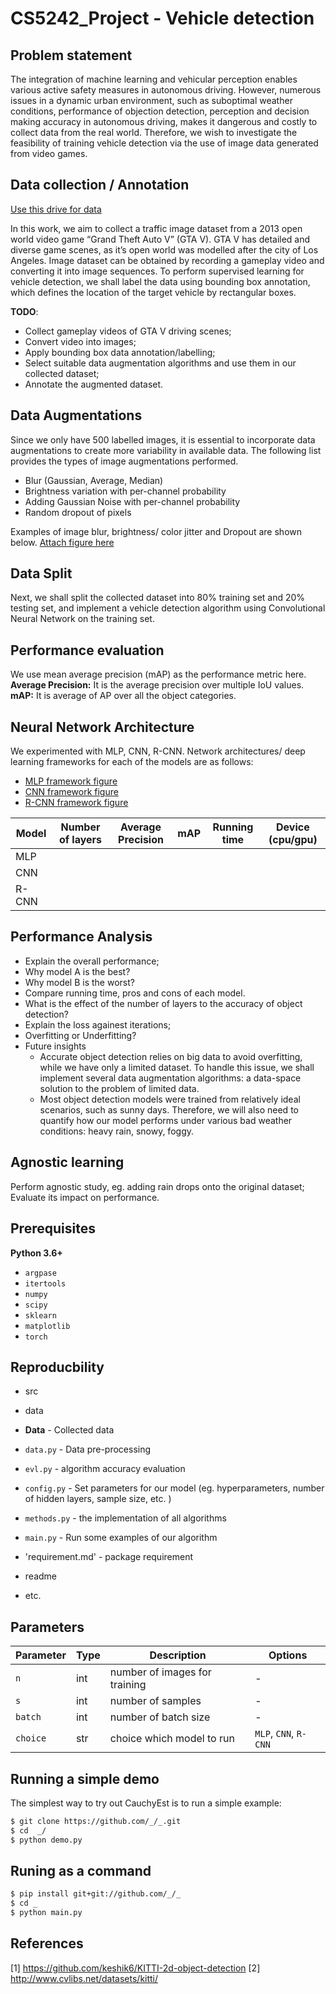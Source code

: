 # CS5242_Project - Vehicle detection

## Problem statement 
The integration of machine learning and vehicular perception enables various active safety measures in autonomous driving. However, numerous issues in a dynamic urban environment, such as suboptimal weather conditions, performance of objection detection, perception and decision making accuracy in autonomous driving, makes it dangerous and costly to collect data from the real world. Therefore, we wish to investigate the feasibility of training vehicle detection via the use of image data generated from video games.

## Data collection / Annotation
[Use this drive for data](https://drive.google.com/drive/folders/1VC1MVYZWxWdbyIPAjdu7vfWq-vLzg06k?usp=sharing)


In this work, we aim to collect a traffic image dataset from a 2013 open world video game “Grand Theft Auto V” (GTA V). GTA V has detailed and diverse game scenes, as it’s open world was modelled after the city of Los Angeles. Image dataset can be obtained by recording a gameplay video and converting it into image sequences. To perform supervised learning for vehicle detection, we shall label the data using bounding box annotation, which defines the location of the target vehicle by rectangular boxes. 

**TODO**:
- Collect gameplay videos of GTA V driving scenes; 
- Convert video into images; 
- Apply bounding box data annotation/labelling; 
- Select suitable data augmentation algorithms and use them in our collected dataset; 
- Annotate the augmented dataset.

## Data Augmentations
Since we only have 500 labelled images, it is essential to incorporate data augmentations to create more variability in available data. The following list provides the types of image augmentations performed.

- Blur (Gaussian, Average, Median)
- Brightness variation with per-channel probability
- Adding Gaussian Noise with per-channel probability
- Random dropout of pixels

Examples of image blur, brightness/ color jitter and Dropout are shown below.
[ Attach figure here]()

## Data Split
Next, we shall split the collected dataset into 80% training set and 20% testing set, and implement a vehicle detection algorithm using Convolutional Neural Network on the training set. 

## Performance evaluation
We use mean average precision (mAP) as the performance metric here.  
**Average Precision:** It is the average precision over multiple IoU values.  
**mAP:** It is average of AP over all the object categories.  

## Neural Network Architecture
We experimented with MLP, CNN, R-CNN. Network architectures/ deep learning frameworks for each of the models are as follows:
- [MLP framework figure]()
- [CNN framework figure]()
- [R-CNN framework figure]()

| Model      	| Number of layers  	| Average Precision   |  mAP               	| Running time  |   Device (cpu/gpu)  |
|-----------	|-------------------	|-------------------- |---------------------|---------------|-------------------	|
| MLP         |                     |                     |                     |               |                     |
| CNN         |                     |                     |                     |               |                     |
| R-CNN       |                     |                     |                     |               |                     |


## Performance Analysis
- Explain the overall performance;
- Why model A is the best?
- Why model B is the worst?
- Compare running time, pros and cons of each model.
- What is the effect of the number of layers to the accuracy of object detection?
- Explain the loss againest iterations;
- Overfitting or Underfitting?
- Future insights 
  - Accurate object detection relies on big data to avoid overfitting, while we have only a limited dataset. To handle this issue, we shall implement several data augmentation algorithms: a data-space solution to the problem of limited data.
  - Most object detection models were trained from relatively ideal scenarios, such as sunny days. Therefore, we will also need to quantify how our model performs under various bad weather conditions: heavy rain, snowy, foggy.

## Agnostic learning 
Perform agnostic study, eg. adding rain drops onto the original dataset; Evaluate its impact on performance.


## Prerequisites
**Python 3.6+**
   - `argpase`
   - `itertools`
   - `numpy`
   - `scipy`
   - `sklearn`
   - `matplotlib`
   - `torch`


## Reproducbility 
- src 
- data


- **Data**  - Collected data 
- `data.py` - Data pre-processing 
- `evl.py` - algorithm accuracy evaluation
- `config.py` - Set parameters for our model (eg. hyperparameters, number of hidden layers, sample size, etc. )
- `methods.py` - the implementation of all algorithms
- `main.py` - Run some examples of our algorithm
- 'requirement.md' - package requirement
- readme
- etc. 

## Parameters

| Parameter    | Type | Description                      | Options            |
| -------------|------| ---------------------------------| -------------      |
| `n`          |  int |  number of images for training   |      -             |
| `s`          |  int |  number of samples               |      -             |
| `batch`      |  int |  number of batch size            | - |
| `choice`     |  str |  choice which model to run       |`MLP`, `CNN`, `R-CNN`|

## Running a simple demo

The simplest way to try out CauchyEst is to run a simple example:
```bash
$ git clone https://github.com/_/_.git
$ cd  _/
$ python demo.py
```

## Runing as a command

```bash
$ pip install git+git://github.com/_/_
$ cd _
$ python main.py 
```

## References
[1] https://github.com/keshik6/KITTI-2d-object-detection
[2] http://www.cvlibs.net/datasets/kitti/
